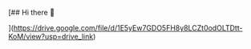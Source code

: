 [## Hi there 👋

<!--
**NguyenHuynhPhuVinh/NguyenHuynhPhuVinh** is a ✨ _special_ ✨ repository because its `README.md` (this file) appears on your GitHub profile.

Here are some ideas to get you started:

- 🔭 I’m currently working on ...
- 🌱 I’m currently learning ...
- 👯 I’m looking to collaborate on ...
- 🤔 I’m looking for help with ...
- 💬 Ask me about ...
- 📫 How to reach me: ...
- 😄 Pronouns: ...
- ⚡ Fun fact: ...
-->
](https://drive.google.com/file/d/1E5yEw7GDO5FH8y8LCZt0odOLTDtt-KoM/view?usp=drive_link)
